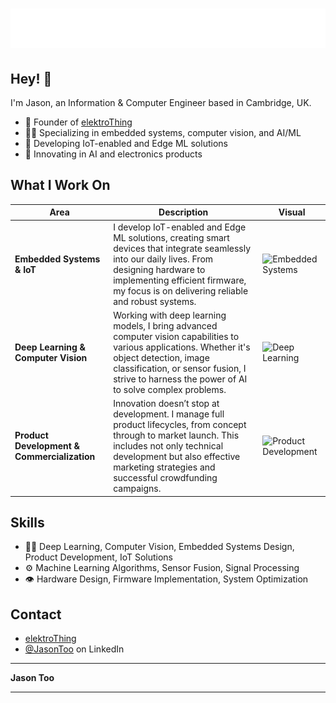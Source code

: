 <h1 align="center">
  <img src="https://raw.githubusercontent.com/martonlederer/martonlederer/master/name.svg" alt="Jason Too" />
</h1>

## Hey! 👋
I'm Jason, an Information & Computer Engineer based in Cambridge, UK.

- 🦔 Founder of [elektroThing](http://elektrothing.com/)
- 👨‍💻 Specializing in embedded systems, computer vision, and AI/ML
- 🧭 Developing IoT-enabled and Edge ML solutions
- 👥 Innovating in AI and electronics products

## What I Work On

| **Area** | **Description** | **Visual** |
| --- | --- | --- |
| **Embedded Systems & IoT** | I develop IoT-enabled and Edge ML solutions, creating smart devices that integrate seamlessly into our daily lives. From designing hardware to implementing efficient firmware, my focus is on delivering reliable and robust systems. | ![Embedded Systems](https://media.giphy.com/media/xT8qBsOjMOcdeGJIU8/giphy.gif) |
| **Deep Learning & Computer Vision** | Working with deep learning models, I bring advanced computer vision capabilities to various applications. Whether it's object detection, image classification, or sensor fusion, I strive to harness the power of AI to solve complex problems. | ![Deep Learning](https://media.giphy.com/media/3o7aCVFq8zAlAJJvKM/giphy.gif) |
| **Product Development & Commercialization** | Innovation doesn’t stop at development. I manage full product lifecycles, from concept through to market launch. This includes not only technical development but also effective marketing strategies and successful crowdfunding campaigns. | ![Product Development](https://media.giphy.com/media/26FPOpCgx8h94nj4E/giphy.gif) |

## Skills
- 👨‍💻 Deep Learning, Computer Vision, Embedded Systems Design, Product Development, IoT Solutions
- ⚙️ Machine Learning Algorithms, Sensor Fusion, Signal Processing
- 👁️ Hardware Design, Firmware Implementation, System Optimization

## Contact
- [elektroThing](http://elektrothing.com/)
- [@JasonToo](https://www.linkedin.com/in/jason-too/) on LinkedIn

---

**Jason Too**  

---
